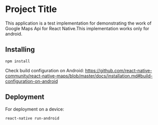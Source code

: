 # Project Title

This application is a test implementation for demonstrating the work of Google Maps Api for React Native.This implementation works only for android.

## Installing

```
npm install
```
 Check build configuration on Android: https://github.com/react-native-community/react-native-maps/blob/master/docs/installation.md#build-configuration-on-android

## Deployment

For deployment on a device:
 ```
 react-native run-android
 ```
